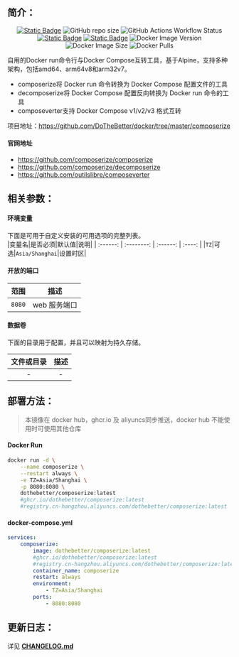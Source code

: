 ## 简介：

<p align="center">
<a target="_blank" href="https://github.com/DoTheBetter/docker/tree/master/composerize"><img alt="Static Badge" src="https://img.shields.io/badge/Github-DoTheBetter%2Fdocker-brightgreen"></a>
<img alt="GitHub repo size" src="https://img.shields.io/github/repo-size/DoTheBetter/docker?label=GitHub%20repo%20size">
<img alt="GitHub Actions Workflow Status" src="https://img.shields.io/github/actions/workflow/status/DoTheBetter/docker/DockerBuild_composerize.yml?label=GitHub%20Actions%20Workflow%20Status">
<br>
<a target="_blank" href="https://github.com/DoTheBetter/docker/pkgs/container/composerize"><img alt="Static Badge" src="https://img.shields.io/badge/ghcr.io-dothebetter%2Fcomposerize-brightgreen"></a>
<a target="_blank" href="https://hub.docker.com/r/dothebetter/composerize"><img alt="Static Badge" src="https://img.shields.io/badge/docker.io-dothebetter%2Fcomposerize-brightgreen"></a>
<img alt="Docker Image Version" src="https://img.shields.io/docker/v/dothebetter/composerize?label=Image%20Version">
<img alt="Docker Image Size" src="https://img.shields.io/docker/image-size/dothebetter/composerize?label=Image%20Size">
<img alt="Docker Pulls" src="https://img.shields.io/docker/pulls/dothebetter/composerize?label=Docker%20Pulls">
</p>
自用的Docker run命令行与Docker Compose互转工具，基于Alpine，支持多种架构，包括amd64、arm64v8和arm32v7。

- composerize将 Docker run 命令转换为 Docker Compose 配置文件的工具
- decomposerize将 Docker Compose 配置反向转换为 Docker run 命令的工具
- composeverter支持 Docker Compose v1/v2/v3 格式互转

项目地址：https://github.com/DoTheBetter/docker/tree/master/composerize

#### 官网地址

- https://github.com/composerize/composerize
- https://github.com/composerize/decomposerize
- https://github.com/outilslibre/composeverter

## 相关参数：

#### 环境变量

下面是可用于自定义安装的可用选项的完整列表。  
|变量名|是否必须|默认值|说明|
| :------: | :--------: | :------: | :----: |
|`TZ`|可选|`Asia/Shanghai`|设置时区|

#### 开放的端口

|  范围  |     描述     |
| :----: | :----------: |
| `8080` | web 服务端口 |

#### 数据卷

下面的目录用于配置，并且可以映射为持久存储。

| 文件或目录 | 描述 |
| :--------: | :--: |
|     -      |  -   |

## 部署方法：

> 本镜像在 docker hub，ghcr.io 及 aliyuncs同步推送，docker hub 不能使用时可使用其他仓库

#### Docker Run

```bash
docker run -d \
    --name composerize \
    --restart always \
    -e TZ=Asia/Shanghai \
    -p 8080:8080 \
    dothebetter/composerize:latest
    #ghcr.io/dothebetter/composerize:latest
    #registry.cn-hangzhou.aliyuncs.com/dothebetter/composerize:latest
```

#### docker-compose.yml

```yaml
services:
    composerize:
        image: dothebetter/composerize:latest
        #ghcr.io/dothebetter/composerize:latest
        #registry.cn-hangzhou.aliyuncs.com/dothebetter/composerize:latest
        container_name: composerize
        restart: always
        environment:
            - TZ=Asia/Shanghai
        ports:
            - 8080:8080
```

## 更新日志：

详见 **[CHANGELOG.md](./CHANGELOG.md)**
